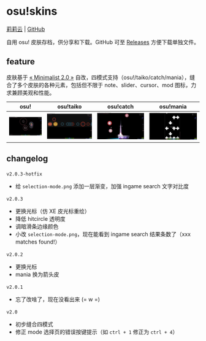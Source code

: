# osu!skins

[莉莉云](https://cloud.lilywhite.cc/s/o3zFZ) | [GitHub](https://github.com/purple4pur/osu-skins)

自用 osu! 皮肤存档，供分享和下载。GitHub 可至 [Releases](https://github.com/purple4pur/osu-skins/releases) 方便下载单独文件。

## feature

皮肤基于 [« Minimalist 2.0 »](https://osu.ppy.sh/community/forums/topics/1286223) 自改，四模式支持（osu!/taiko/catch/mania），缝合了多个皮肤的各种元素，包括但不限于 note、slider、cursor、mod 图标，力求兼顾美观和性能。

|                   osu!                    |                   osu!taiko                   |                   osu!catch                   |                   osu!mania                   |
| :---------------------------------------: | :-------------------------------------------: | :-------------------------------------------: | :-------------------------------------------: |
| ![std preview](./images/std%20v2.0.2.png) | ![taiko preview](./images/taiko%20v2.0.2.png) | ![catch preview](./images/catch%20v2.0.2.png) | ![mania preview](./images/mania%20v2.0.2.png) |

## changelog

`v2.0.3-hotfix`

- 给 `selection-mode.png` 添加一层渐变，加强 ingame search 文字对比度

`v2.0.3`

- 更换光标（仿 XE 皮光标重绘）
- 降低 hitcircle 透明度
- 调暗滑条边缘颜色
- 小改 `selection-mode.png`，现在能看到 ingame search 结果条数了（xxx matches found!）

`v2.0.2`

- 更换光标
- mania 换为箭头皮

`v2.0.1`

- 忘了改啥了，现在没看出来 (= w =)

`v2.0`

- 初步缝合四模式
- 修正 mode 选择页的错误按键提示（如 `ctrl + 1` 修正为 `ctrl + 4`）
